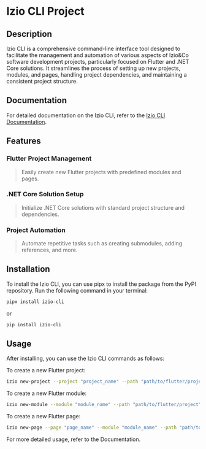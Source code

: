 # Izio CLI Project

## Description

Izio CLI is a comprehensive command-line interface tool designed to facilitate the management and automation of various aspects of Izio&Co software development projects, particularly focused on Flutter and .NET Core solutions. It streamlines the process of setting up new projects, modules, and pages, handling project dependencies, and maintaining a consistent project structure.

## Documentation

For detailed documentation on the Izio CLI, refer to the [Izio CLI Documentation](https://github.com/saulopef/izio_cli).

## Features

### Flutter Project Management

>Easily create new Flutter projects with predefined modules and pages.

### .NET Core Solution Setup

> Initialize .NET Core solutions with standard project structure and dependencies.

### Project Automation

> Automate repetitive tasks such as creating submodules, adding references, and more.

## Installation

To install the Izio CLI, you can use pipx to install the package from the PyPI repository. Run the following command in your terminal:

```bash
pipx install izio-cli
```

or

```bash
pip install izio-cli
```

## Usage

After installing, you can use the Izio CLI commands as follows:

To create a new Flutter project:

```bash
izio new-project --project "project_name" --path "path/to/flutter/project"
```

To create a new Flutter module:

```bash
izio new-module --module "module_name" --path "path/to/flutter/project"
````

To create a new Flutter page:

```bash
izio new-page --page "page_name" --module "module_name" --path "path/to/flutter/project"
```

For more detailed usage, refer to the Documentation.
